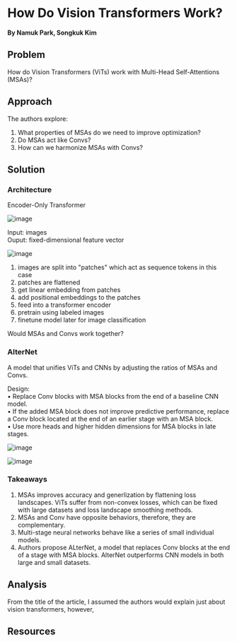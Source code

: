 # **How Do Vision Transformers Work?**
**By Namuk Park, Songkuk Kim**

## Problem

How do Vision Transformers (ViTs) work with Multi-Head Self-Attentions (MSAs)?
 
## Approach

The authors explore:
1. What properties of MSAs do we need to improve optimization?
2. Do MSAs act like Convs?
3. How can we harmonize MSAs with Convs?

## Solution

### Architecture

Encoder-Only Transformer

![image](https://user-images.githubusercontent.com/48261978/227056915-01d6235e-f658-4b5e-ba73-ca3acb4e01f2.png)


Input: images        
Ouput: fixed-dimensional feature vector

![image](https://user-images.githubusercontent.com/48261978/227057387-5a719ced-f5f1-4ac7-a944-877ec36d37bd.png)

1. images are split into "patches" which act as sequence tokens in this case
2. patches are flattened
3. get linear embedding from patches
4. add positional embeddings to the patches
5. feed into a transformer encoder
6. pretrain using labeled images
7. finetune model later for image classification

Would MSAs and Convs work together?

### AlterNet

A model that unifies ViTs and CNNs by adjusting the ratios of MSAs and Convs.

Design:                       
• Replace Conv blocks with MSA blocks from the end of a baseline CNN model.                  
• If the added MSA block does not improve predictive performance, replace a Conv block located at the end of an earlier stage with an MSA block.             
• Use more heads and higher hidden dimensions for MSA blocks in late stages.           

![image](https://user-images.githubusercontent.com/48261978/227204038-63cc3128-0ef6-408f-8b28-a30df8cea6d4.png)


![image](https://user-images.githubusercontent.com/48261978/227081247-bdc4498c-d251-44b8-a943-8044850aed22.png)


### Takeaways 

1. MSAs improves accuracy and generlization by flattening loss landscapes. ViTs suffer from non-convex losses, which can be fixed with large datasets and loss landscape smoothing methods.
2. MSAs and Conv have opposite behaviors, therefore, they are complementary.
3. Multi-stage neural networks behave like a series of small individual models. 
4. Authors propose ALterNet, a model that replaces Conv blocks at the end of a stage with MSA blocks. AlterNet outperforms CNN models in both large and small datasets.

## Analysis

From the title of the article, I assumed the authors would explain just about vision transformers, however, 

## Resources


